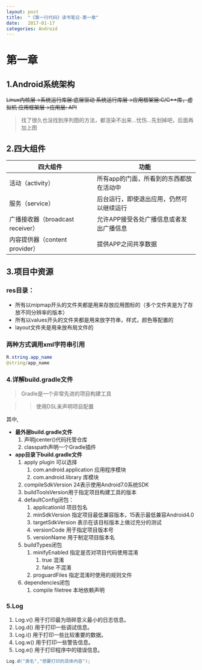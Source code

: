 ```yaml
---
layout: post
title:  "《第一行代码》读书笔记-第一章"
date:   2017-01-17 
categories: Android
---
```



# 第一章

## 1.Android系统架构

~~Linux内核层->系统运行库层:底层驱动
系统运行库层->应用框架层:C/C++库，虚拟机
应用框架层->应用层: API~~

> 找了很久也没找到序列图的方法，都渲染不出来...忧伤...先划掉吧，后面再加上图

## 2.四大组件

| 四大组件 | 功能 |
| -------- | ------ |
| 活动（activity）| 所有app的门面，所看到的东西都放在活动中 |
| 服务（service）| 后台运行，即使退出应用，仍然可以继续运行 |
| 广播接收器（broadcast receiver）| 允许APP接受各处广播信息或者发出广播信息 |
| 内容提供器（content provider）| 提供APP之间共享数据 |

## 3.项目中资源

### res目录：
* 所有以mipmap开头的文件夹都是用来存放应用图标的（多个文件夹是为了存放不同分辨率的版本）
* 所有以values开头的文件夹都是用来放字符串，样式，颜色等配置的
* layout文件夹是用来放布局文件的

### 两种方式调用xml字符串引用

```java
R.string.app_name
@string/app_name
```

### 4.详解build.gradle文件

> Gradle是一个非常先进的项目构建工具

>> 使用DSL来声明项目配置

其中,

* **最外层build.gradle文件**
  1. 声明jcenter()代码托管仓库
  2. classpath声明一个Gradle插件
* **app目录下build.gradle文件**
  1. apply plugin 可以选择
      1. com.android.application 应用程序模块
      2. com.android.library 库模块
  2. compileSdkVersion 24表示使用Android7.0系统SDK
  3. buildToolsVersion用于指定项目构建工具的版本
  4. defaultConfig闭包：
        1. applicationId 项目包名
        2. minSdkVersion 指定项目最低兼容版本，15表示最低兼容Android4.0
        3. targetSdkVersion 表示在该目标版本上做过充分的测试
        4. versionCode 用于指定项目版本号
        5. versionName 用于制定项目版本名
  5. buildTypes闭包
        1. minifyEnabled 指定是否对项目代码使用混淆
            1. true 混淆
            2. false 不混淆
        2. proguardFiles 指定混淆时使用的规则文件
  6. dependencies闭包
        1. compile filetree 本地依赖声明

### 5.Log

1. Log.v() 用于打印最为琐碎意义最小的日志信息。
2. Log.d() 用于打印一些调试信息。
3. Log.i() 用于打印一些比较重要的数据。
4. Log.w() 用于打印一些警告信息。
5. Log.e() 用于打印程序中的错误信息。

```java
Log.d("类名","想要打印的具体内容");
```

